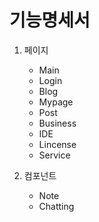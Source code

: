# 기능명세서



1. 페이지
   - Main
   - Login
   - Blog
   - Mypage
   - Post
   - Business
   - IDE
   - Lincense
   - Service

2. 컴포넌트
   - Note
   - Chatting
